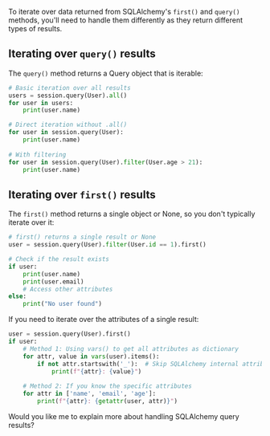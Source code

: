 To iterate over data returned from SQLAlchemy's `first()` and `query()` methods, you'll need to handle them differently as they return different types of results.

## Iterating over `query()` results

The `query()` method returns a Query object that is iterable:

```python
# Basic iteration over all results
users = session.query(User).all()
for user in users:
    print(user.name)

# Direct iteration without .all()
for user in session.query(User):
    print(user.name)
    
# With filtering
for user in session.query(User).filter(User.age > 21):
    print(user.name)
```

## Iterating over `first()` results

The `first()` method returns a single object or None, so you don't typically iterate over it:

```python
# first() returns a single result or None
user = session.query(User).filter(User.id == 1).first()

# Check if the result exists
if user:
    print(user.name)
    print(user.email)
    # Access other attributes
else:
    print("No user found")
```

If you need to iterate over the attributes of a single result:

```python
user = session.query(User).first()
if user:
    # Method 1: Using vars() to get all attributes as dictionary
    for attr, value in vars(user).items():
        if not attr.startswith('_'):  # Skip SQLAlchemy internal attributes
            print(f"{attr}: {value}")
            
    # Method 2: If you know the specific attributes
    for attr in ['name', 'email', 'age']:
        print(f"{attr}: {getattr(user, attr)}")
```

Would you like me to explain more about handling SQLAlchemy query results?
